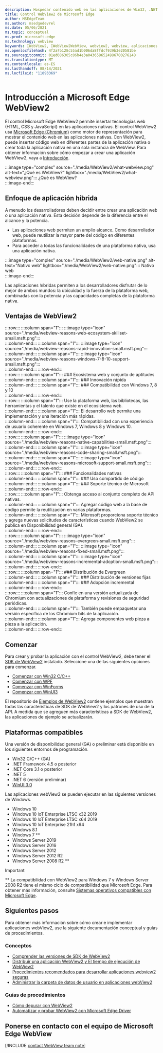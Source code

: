 ```yaml
---
description: Hospedar contenido web en las aplicaciones de Win32, .NET y UWP con el control WebView2 de Microsoft Edge.
title: Control WebView2 de Microsoft Edge
author: MSEdgeTeam
ms.author: msedgedevrel
ms.date: 05/06/2021
ms.topic: conceptual
ms.prod: microsoft-edge
ms.technology: webview
keywords: IWebView2, IWebView2WebView, webview2, webview, aplicaciones win32, win32, perímetro, ICoreWebView2, CoreWebView2, ICoreWebView2Host, control de explorador, html perimetral, Windows Forms, WinForms, WPF, .NET, WinUI, Project Reunion
ms.openlocfilehash: 4f2a7b128c55ad1b006da8ffdcf939b3e20581be
ms.sourcegitcommit: 01ed086305c06b4e3a0436586524986700276148
ms.translationtype: MT
ms.contentlocale: es-ES
ms.lasthandoff: 08/14/2021
ms.locfileid: "11893369"
---
```

# <a name="introduction-to-microsoft-edge-webview2"></a>Introducción a Microsoft Edge WebView2  

El control Microsoft Edge WebView2 permite insertar tecnologías web \(HTML, CSS y JavaScript\) en las aplicaciones nativas.  El control WebView2 usa [Microsoft Edge (Chromium)][MicrosoftedgeinsiderMain] como motor de representación para mostrar el contenido web en las aplicaciones nativas.  Con WebView2, puede insertar código web en diferentes partes de la aplicación nativa o crear toda la aplicación nativa en una sola instancia de WebView.  Para obtener información sobre cómo empezar a crear una aplicación WebView2, vaya a [Introducción](#get-started).  

:::image type="complex" source="./media/WebView2/what-webview.png" alt-text="¿Qué es WebView?" lightbox="./media/WebView2/what-webview.png":::
   ¿Qué es WebView?  
:::image-end:::    

## <a name="hybrid-app-approach"></a>Enfoque de aplicación híbrida  

A menudo los desarrolladores deben decidir entre crear una aplicación web o una aplicación nativa.  Esta decisión depende de la diferencia entre el alcance y la potencia.
*  Las aplicaciones web permiten un amplio alcance.  Como desarrollador web, puede reutilizar la mayor parte del código en diferentes plataformas.
*  Para acceder a todas las funcionalidades de una plataforma nativa, usa una aplicación nativa.

:::image type="complex" source="./media/WebView2/web-native.png" alt-text="Nativo web" lightbox="./media/WebView2/web-native.png":::
   Nativo web  
:::image-end:::    

Las aplicaciones híbridas permiten a los desarrolladores disfrutar de lo mejor de ambos mundos: la ubicuidad y la fuerza de la plataforma web, combinadas con la potencia y las capacidades completas de la plataforma nativa.  
    
## <a name="webview2-benefits"></a>Ventajas de WebView2   

:::row:::
   :::column span="1":::
      :::image type="icon" source="./media/webview-reasons-web-ecosystem-skillset-small.msft.png":::  
   :::column-end:::
   :::column span="1":::
      :::image type="icon" source="./media/webview-reasons-rapid-innovation-small.msft.png":::  
   :::column-end:::
   :::column span="1":::
      :::image type="icon" source="./media/webview-reasons-windows-7-8-10-support-small.msft.png":::  
   :::column-end:::
:::row-end:::  
:::row:::
   :::column span="1":::
      ### <a name="web-ecosystem--skillset"></a>Ecosistema web y conjunto de aptitudes  
   :::column-end:::
   :::column span="1":::
      ### <a name="rapid-innovation"></a>Innovación rápida  
   :::column-end:::
   :::column span="1":::
      ### <a name="windows-7-8-and-10-support"></a>Compatibilidad con Windows 7, 8 y 10  
   :::column-end:::
:::row-end:::  
:::row:::
   :::column span="1":::
      Use la plataforma web, las bibliotecas, las herramientas y el talento que existe en el ecosistema web.  
   :::column-end:::
   :::column span="1":::
      El desarrollo web permite una implementación y una iteración más rápidas.  
   :::column-end:::
   :::column span="1":::
      Compatibilidad con una experiencia de usuario coherente en Windows 7, Windows 8 y Windows 10.  
   :::column-end:::
:::row-end:::  
:::row:::
   :::column span="1":::
      :::image type="icon" source="./media/webview-reasons-native-capabilities-small.msft.png":::  
   :::column-end:::
   :::column span="1":::
      :::image type="icon" source="./media/webview-reasons-code-sharing-small.msft.png":::  
   :::column-end:::
   :::column span="1":::
      :::image type="icon" source="./media/webview-reasons-microsoft-support-small.msft.png":::  
   :::column-end:::
:::row-end:::  
:::row:::
   :::column span="1":::
      ### <a name="native-capabilities"></a>Funcionalidades nativas  
   :::column-end:::
   :::column span="1":::
      ### <a name="code-sharing"></a>Uso compartido de código  
   :::column-end:::
   :::column span="1":::
      ### <a name="microsoft-support"></a>Soporte técnico de Microsoft  
   :::column-end:::
:::row-end:::  
:::row:::
   :::column span="1":::
      Obtenga acceso al conjunto completo de API nativas.  
   :::column-end:::
   :::column span="1":::
      Agregar código web a la base de código permite la reutilización en varias plataformas.  
   :::column-end:::
   :::column span="1":::
      Microsoft proporciona soporte técnico y agrega nuevas solicitudes de características cuando WebView2 se publica en Disponibilidad general \(GA\).  
   :::column-end:::
:::row-end:::  
:::row:::
   :::column span="1":::
      :::image type="icon" source="./media/webview-reasons-evergreen-small.msft.png":::  
   :::column-end:::
   :::column span="1":::
      :::image type="icon" source="./media/webview-reasons-fixed-small.msft.png":::  
   :::column-end:::
   :::column span="1":::
      :::image type="icon" source="./media/webview-reasons-incremental-adoption-small.msft.png":::  
   :::column-end:::
:::row-end:::  
:::row:::
   :::column span="1":::
      ### <a name="evergreen-distribution"></a>Distribución de Evergreen  
   :::column-end:::
   :::column span="1":::
      ### <a name="fixed-version-distribution"></a>Distribución de versiones fijas 
   :::column-end:::
   :::column span="1":::
      ### <a name="incremental-adoption"></a>Adopción incremental  
   :::column-end:::
:::row-end:::  
:::row:::
   :::column span="1":::
      Confíe en una versión actualizada de Chromium con actualizaciones de plataforma y revisiones de seguridad periódicas.  
   :::column-end:::
   :::column span="1":::
      También puede empaquetar una versión específica de los Chromium bits de la aplicación.  
   :::column-end:::
   :::column span="1":::
      Agrega componentes web pieza a pieza a la aplicación.  
   :::column-end:::
:::row-end:::  

## <a name="get-started"></a>Comenzar  

Para crear y probar la aplicación con el control WebView2, debe tener <!--both [Microsoft Edge (Chromium)][MicrosoftedgeinsiderDownload] and -->el [SDK de WebView2][NugetPackagesMicrosoftWebWebView2] instalado.  Seleccione una de las siguientes opciones para comenzar.  

*   [Comenzar con Win32 C/C++][Webview2GetStartedWin32]  
*   [Comenzar con WPF][Webview2GetStartedWpf]  
*   [Comenzar con WinForms][Webview2GetStartedWinforms]  
*   [Comenzar con WinUI3][Webview2GetStartedWinui]  
    
El repositorio de [Ejemplos de WebView2][GithubMicrosoftedgeWebview2samples] contiene ejemplos que muestran todas las características de SDK de WebView2 y los patrones de uso de la API.  A medida que se agreguen más características a SDK de WebView2, las aplicaciones de ejemplo se actualizarán.  

## <a name="supported-platforms"></a>Plataformas compatibles  

Una versión de disponibilidad general \(GA\) o preliminar está disponible en los siguientes entornos de programación.  

*   Win32 C/C++ \(GA\)  
*   .NET Framework 4.5 o posterior  
*   .NET Core 3.1 o posterior  
*   .NET 5  
*   .NET 6 (versión preliminar)
*   [WinUI 3.0][UwpToolkitsWinui3]  
    
Las aplicaciones webView2 se pueden ejecutar en las siguientes versiones de Windows.  

*   Windows 10  
*   Windows 10 IoT Enterprise LTSC x32 2019
*   Windows 10 IoT Enterprise LTSC x64 2019
*   Windows 10 IoT Enterprise 21h1 x64
*   Windows 8.1  
*   Windows 7 \*\*  
*   Windows Server 2019  
*   Windows Server 2016  
*   Windows Server 2012  
*   Windows Server 2012 R2  
*   Windows Server 2008 R2 \*\*  
    
> [!IMPORTANT]
> \*\* La compatibilidad con WebView2 para Windows 7 y Windows Server 2008 R2 tiene el mismo ciclo de compatibilidad que Microsoft Edge.  Para obtener más información, consulte [Sistemas operativos compatibles con Microsoft Edge][DeployedgeMicrosoftEdgeSupportedOS].  

## <a name="next-steps"></a>Siguientes pasos  

Para obtener más información sobre cómo crear e implementar aplicaciones webView2, use la siguiente documentación conceptual y guías de procedimientos.  

### <a name="concepts"></a>Conceptos  

*   [Comprender las versiones de SDK de WebView2][Webview2ConceptsVersioning]  
*   [Distribuir una aplicación WebView2 y El tiempo de ejecución de WebView2][Webview2ConceptsDistribution]  
*   [Procedimientos recomendados para desarrollar aplicaciones webview2 seguras][Webview2ConceptsSecurity]  
*   [Administrar la carpeta de datos de usuario en aplicaciones webView2][Webview2ConceptsUserDataFolder]  
 
### <a name="how-to-guides"></a>Guías de procedimientos  

*   [Cómo depurar con WebView2][Webview2HowToDebug]  
*   [Automatizar y probar WebView2 con Microsoft Edge Driver][Webview2HowToWebdriver]  

## <a name="getting-in-touch-with-the-microsoft-edge-webview-team"></a>Ponerse en contacto con el equipo de Microsoft Edge WebView  

[!INCLUDE [contact WebView team note](./includes/contact-webview-team-note.md)]  

<!-- links -->  
[Webview2ConceptsDistribution]: ./concepts/distribution.md "Distribuir una aplicación WebView2 y el motor de ejecución de WebView2 | Microsoft Docs"  
[Webview2ConceptsSecurity]: ./concepts/security.md "Procedimientos recomendados para desarrollar aplicaciones webview2 seguras | Microsoft Docs"  
[Webview2ConceptsUserDataFolder]: ./concepts/user-data-folder.md "Administrar la carpeta de datos de usuario | Microsoft Docs"  
[Webview2ConceptsVersioning]: ./concepts/versioning.md "Comprender las versiones de SDK de WebView2 | Microsoft Docs"  
[Webview2GetStartedWin32]: ./get-started/win32.md "Introducción a WebView2 | Microsoft Docs"  
[Webview2GetStartedWinforms]: ./get-started/winforms.md "Introducción a WebView2 en las aplicaciones de Windows Forms (versión preliminar) | Microsoft Docs"  
[Webview2GetStartedWinui]: ./get-started/winui.md "Introducción a WebView2 en WinUI3 (versión preliminar) | Microsoft Docs"  
[Webview2GetStartedWpf]: ./get-started/wpf.md "Introducción a WebView2 en WPF (versión preliminar) | Microsoft Docs"  
[Webview2HowToDebug]: ./how-to/debug.md "Cómo depurar con WebView2 | Microsoft Docs"  
[Webview2HowToWebdriver]: ./how-to/webdriver.md "Automatizar y probar WebView2 con Microsoft Edge Driver | Microsoft Docs"  
[Webview2ReleaseNotes]: ./release-notes.md "Notas de la versión de SDK de WebView2 | Microsoft Docs"  

[UwpToolkitsWinui3]: /uwp/toolkits/winui3/index "Biblioteca de interfaz de usuario de Windows 3 versión preliminar 2 (julio de 2020) | Microsoft Docs"  

[DeployedgeMicrosoftEdgeSupportedOS]: /deployedge/microsoft-edge-supported-operating-systems "Sistemas operativos compatibles con Microsoft Edge | Microsoft Docs"  

[GithubMicrosoftedgeWebview2samples]: https://github.com/MicrosoftEdge/WebView2Samples "Ejemplos de WebView2: MicrosoftEdge/WebView2Samples | GitHub"  
[GithubMicrosoftedgeWebviewfeddback]: https://github.com/MicrosoftEdge/WebViewFeedback "Comentarios de WebView: MicrosoftEdge/WebViewFeedback | GitHub"  

[MicrosoftedgeinsiderMain]: https://www.microsoftedgeinsider.com "Microsoft Edge Insider"  
[MicrosoftedgeinsiderDownload]: https://www.microsoftedgeinsider.com/download "Descargar Microsoft Edge Insider"  

[NugetPackagesMicrosoftWebWebView2]: https://www.nuget.org/packages/Microsoft.Web.WebView2 "Microsoft.Web.WebView2 | Galería de NuGet"  
